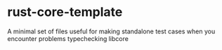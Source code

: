 # rust-core-template
A minimal set of files useful for making standalone test cases when you encounter problems typechecking libcore
